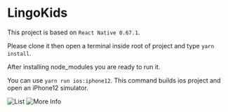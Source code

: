 # LingoKids
This project is based on `React Native 0.67.1`.


Please clone it then open a terminal inside root of project and type `yarn install`.


After installing node_modules you are ready to run it.


You can use `yarn run ios:iphone12`. This command builds ios project and open an iPhone12 simulator.

![List](/src/github/list.png)
![More Info](/src/github/info.png)